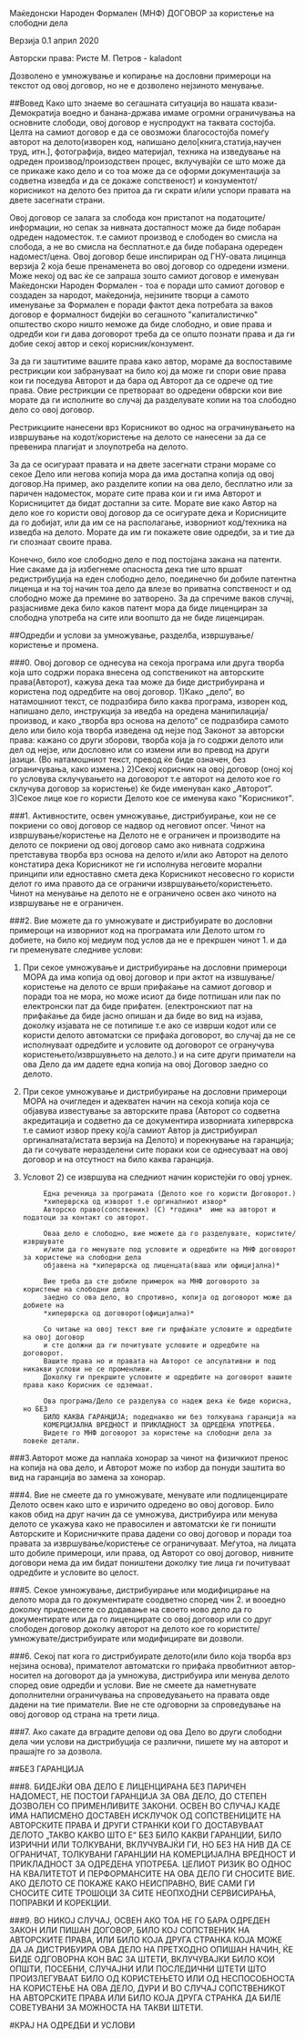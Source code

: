 Маќедонски Народен Формален (МНФ) ДОГОВОР за користење на слободни дела

Верзија 0.1 април 2020

Авторски права: Ристе М. Петров - kaladont


Дозволено е умножување и копирање на дословни примероци на текстот од овој договор, но не е дозволено нејзиното менување.

##Вовед
Како што знаеме во сегашната ситуација во нашата квази-Демократија воедно и банана-држава имаме огромни ограничувања на основните слободи, овој договор е нуспродукт на таквата состојба. Целта на самиот договор е да се овозможи благосостојба помеѓу авторот на делото(изворен код, напишано дело[книга,статија,научен труд, итн.], фотографија, видео материјал, техника на изведување на одреден производ/произодствен процес, вклучувајќи се што може да се прикаже како дело и со тоа може да се оформи документација за содветна изведба и да се докаже сопственост) и конзументот/корисникот на делото без притоа да ги скрати и/или успори правата на двете засегнати страни. 
		
Овој договор  се залага за слобода кон пристапот на податоците/информации, но сепак за нивната достапност може да биде побаран одреден надоместок. т.е самиот производ е слободен во смисла на слобода, а не во смисла на бесплатнот.е да биде побарана одереден надомест/цена. Овој договор беше инспириран од ГНУ-овата лицинца верзија 2 која беше пренаменета во овој договор со одредени измени. Може некој од вас ќе се запраша зошто самиот договор е именуван Маќедонски Народен Формален - тоа е поради што самиот договор е создаден за народот, маќедонија, нејзините творци а самото именување за Формален е поради фактот дека потребата за ваков договор е формалност бидејќи во сегашното "капиталистичко" општество скоро ништо неможе да биде слободно, и овие права и одредби кои ги дава договорот треба да се општо познати права и да ги добие секој автор и секој корисник/конзумент.
		
Зa да ги заштитиме вашите права како автор, мораме да воспоставиме рестрикции кои забрануваат на било кој да може ги спори овие права кои ги поседува Авторот и да бара од Авторот да се одрече од тие права. Овие рестрикции се претвораат во одредени обврски кои вие морате да ги исполните во случај да разделувате копии на тоа слободно дело со овој договор.

Рестрикциите нанесени врз Корисникот во однос на ограчинувањето на извршување на кодот/користење на делото се нанесени за да се превенира плагијат и злоупотреба на делото.

За да се осигураат правата и на двете засегнати страни мораме со секое Дело или негова копија мора да има достапна копија од овој договор.На пример, ако разделите копии на ова дело, бесплатно или за паричен надоместок, морате сите права кои и ги има Авторот и Корисницитет да бидат достапни за сите. Морате  вие како Автор на дело кое го користи овој договор да се осигурате дека и Корисниците да го добијат, или да им се на располагање, изворниот код/техника на изведба на делото. Морате да им ги покажете овие одредби, за и тие да ги спознаат своите права.

Конечно, било кое слободно дело е под постојана закана на патенти. Ние сакаме да ја избегнеме опасноста дека тие што вршат редистрибуција на еден слободно дело, поединечно би добиле патентна лиценца и на тој начин тоа дело да влезе во приватна сопственост и од слободно може да премине во затворено. За да спречиме ваков случај, разјаснивме дека било каков патент мора да биде лиценциран за слободна употреба на сите или воопшто да не биде лиценциран.


##Одредби и услови за умножување, разделба, извршување/користење и промена.

###0. Овој договор се однесува на секоја програма или друга творба која што содржи порака внесена од сопственикот на авторските права(Авторот), кажува дека таа може да биде дистрибуирана и користена под одредбите на овoj договор. 
	1)Како „дело“, во натамошниот текст, се подразбира било каква програма, изворен код, напишано дело, инструкција за иведба на оредена манипилација/производ, и како „творба врз основа на делото“ се подразбира самото дело или било која творба изведена од нејзе под Законот за авторски права: кажано со други зборови, творба која ја го содржи делото или дел од нејзе, или дословно или со измени или во превод на други јазици. (Во натамошниот текст, превод ќе биде означен, без ограничувања, како измена.) 
	2)Секој корисник на овој договор (оној кој го условува склучувањето на договорот т.е авторот на делото кое го склучува договор за користење) ќе биде именуван како „Авторот“. 
	3)Секое лице кое го користи Делото кое  се именува како "Kорисникот".

###1. Активностите, освен умножување, дистрибуирање, кои не се покриени со овој договор се надвор од неговиот опсег. 
Чинот на извршување/користење на Делото не е ограничен и производите на делото се покриени од овој договор само ако нивната содржина претставува творба врз основа на делото и/или ако Авторот на делото констатира дека Корисникот не ги исполнува неговите морални принципи или едноставно смета дека Корисникот несовесно го користи делот го има правото да се ограничи извршувањето/користењето. Чинот на менување на делото не е ограничено освен ако чиното на извршување не е ограничен.

###2. Вие можете да го умножувате и дистрибуирате во дословни примероци на изворниот код на програмата или Делото штом го добиете, на било кој медиум под услов да не е прекршен чинот 1. и да ги пременувате следниве услови:

1) При секое умножување и дистрибуирање на дословни примероци МОРА да има копија од овој договор и при актот на извшување/користење на делото се врши прифаќање на самиот договор и поради тоа не мора, но може исиот да биде потпишан или пак по електронски пат да биде прифатен. (електронскиот пат на прифаќање да биде јасно опишан и да биде во вид на изјава, доколку изјавата не се потипише т.е ако се изврши кодот или се користи делото автоматски се прифаќа договорот, во случај да не се исполнуваат одредбите и условите од договорот се огранучува користењето/извршувњето на делото.) и на сите други приматели на ова Дело да им дадете една копија на овој Договор заедно со делото.
2) При секое умножување и дистрибуирање на дословни примероци МОРА на очигледен и адекватен начин на секоја копија која се објавува известување за авторските права (Авторот со содветна акредитација и содветно да се документира изворниата хиперврска т.е самиот извор преку кој/а самиот Автор ја дистрибуирал оргиналната/истата верзија на Делото) и порекнување на гаранција; да ги сочувате неразделени сите пораки кои се однесуваат на овој договор и на отсутност на било каква гаранција. 
3) Условот 2) се извршува на следниот начин користејќи го овој урнек.

			Една реченица за програмата (Делото кое го користи Договорот.)
			*хиперврска од изворот т.е оргиналниот извор*
			Авторско право(сопственик) (C) *година*  име на авторот и податоци за контакт со авторот.
			
			Оваа дело е слободно, вие можете да го разделувате, користите/извршувате
			и/или да го менувате под условите и одредбите на МНФ договорот за користење на слободни дела
			објавена на *хиперврска од лиценцата(ваша или официјална)*
			
			Вие треба да сте добиле примерок на МНФ договорото за користење на слободни дела
			заедно со ова дело, во спротивно, копија од договорот може да добиете на 
			*хиперврска од договорот(официјална)*
			
			Со читање на овој текст вие ги прифаќате условите и одредбите на овој договор 
			и сте должни да ги почитувате условите и одредбите на договорот.
			Вашите права но и правата на Авторот се апсулативни и под никакви услови не се променливи.
			Доколку ги прекршите условите и одредбите на договорот вашите права како Корисник се одземаат.

			Ова програма/Дело се разделува со надеж дека ќе биде корисна, но БЕЗ
			БИЛО КАКВА ГАРАНЦИЈА; подеднакво ни без толкувана гаранција на
			КОМЕРЦИЈАЛНА ВРЕДНОСТ И ПРИКЛАДНОСТ ЗА ОДРЕДЕНА УПОТРЕБА. 
			Видете го МНФ договорот за користење на слободни дела за повеќе детали.


###3.Авторот може да наплаќа хонорар за чинот на физичкиот пренос на копија на ова дело, и Авторот може по избор да понуди заштита во вид на гаранција во замена за хонорар.

###4. Вие не смеете да го умножувате, менувате или подлиценцирате Делото освен како што е изричито одредено во овој договор. Било каков обид на друг начин да се умножува, дистрибуира или менува делото се укажува како не правосилен и автоматски ќе ги поништи Авторските и Корисничките права дадени со овој договор и поради тоа правата за извршување/користење се ограничуваат. Меѓутоа, на лицата што добиле примероци, или права, од Авторот со овој договор, нивните договори нема да им бидат поништени доколку тие лица ги почитуваат одредбите и условите во целост. 
	
###5. Секое умножување, дистрибуирање или модифицирање на делото мора да го документирате соодветно според чин 2. и вооедно доколку придонесете со додавање на своето ново дело да го документирате или да го лиценцирате со овој договор или со друг слободен договор доколку авторот на делото кое го користите/умножувате/дистрибуирате или модифицирате ви дозволи.

###6. Секој пат кога го дистрибуирате делото(или било која творба врз нејзина основа), примателот автоматски го прифаќа првобитниот автор-носител на договорот да ја умножува, дистрибуира или менува делото според овие одредби и услови. Вие не смеете да наметнувате дополнителни ограничувања на спроведувањето на правата овде дадени на тие приматели. Вие не сте одговорни за спроведување на овој договор од страна на трети лица.

###7. Ако сакате да вградите делови од ова Дело во други слободни дела чии услови на дистрибуција се различни, пишете му на авторот и прашајте го за дозвола. 

##БЕЗ ГАРАНЦИЈА

###8. БИДЕЈЌИ ОВА ДЕЛО Е ЛИЦЕНЦИРАНА БЕЗ ПАРИЧEН НАДОМЕСТ, НЕ ПОСТОИ ГАРАНЦИЈА ЗА ОВА ДЕЛО, ДО СТЕПЕН ДОЗВОЛЕН СО ПРИМЕНЛИВИТЕ ЗАКОНИ. ОСВЕН ВО СЛУЧАЈ КАДЕ ИМА НАПИСМЕНО ДОСТАВЕН ИСКЛУЧОК ОД СОПСТВЕНИЦИТЕ НА АВТОРСКИТЕ ПРАВА И ДРУГИ СТРАНКИ КОИ ГО ДОСТАВУВААТ ДЕЛОТО „ТАКВО КАКВО ШТО Е“ БЕЗ БИЛО КАКВИ ГАРАНЦИИ, БИЛО ИЗРИЧНИ ИЛИ ТОЛКУВАНИ, ВКЛУЧУВАЈЌИ ГИ, НО БЕЗ НА НИВ ДА СЕ ОГРАНИЧАТ, ТОЛКУВАНИ ГАРАНЦИИ НА КОМЕРЦИЈАЛНА ВРЕДНОСТ И ПРИКЛАДНОСТ ЗА ОДРЕДЕНА УПОТРЕБА. ЦЕЛИОТ РИЗИК ВО ОДНОС НА КВАЛИТЕТОТ И ПЕРФОРМАНСИТЕ НА ОВА ДЕЛО ГИ СНОСИТЕ ВИЕ. АКО ДЕЛОТО СЕ ПОКАЖЕ КАКО НЕИСПРАВНО, ВИЕ САМИ ГИ СНОСИТЕ СИТЕ ТРОШОЦИ ЗА СИТЕ НЕОПХОДНИ СЕРВИСИРАЊА, ПОПРАВКИ И КОРЕКЦИИ.

###9. ВО НИКОЈ СЛУЧАЈ, ОСВЕН АКО ТОА НЕ ГО БАРА ОДРЕДЕН ЗАКОН ИЛИ ПИШАН ДОГОВОР, БИЛО КОЈ СОПСТВЕНИК НА АВТОРСКИТЕ ПРАВА, ИЛИ БИЛО КОЈА ДРУГА СТРАНКА КОЈА МОЖЕ ДА ЈА ДИСТРИБУИРА ОВА ДЕЛО НА ПРЕТХОДНО ОПИШАН НАЧИН, ЌЕ БИДЕ ОДГОВОРНА КОН ВАС ЗА ШТЕТИ, ВКЛУЧУВАЈКИ БИЛО КОИ ОПШТИ, ПОСЕБНИ, СЛУЧАЈНИ ИЛИ ПОСЛЕДИЧНИ ШТЕТИ ШТО ПРОИЗЛЕГУВААТ БИЛО ОД КОРИСТЕЊЕТО ИЛИ ОД НЕСПОСОБНОСТА НА КОРИСТЕЊЕ НА ОВА ДЕЛО, ДУРИ И ВО СЛУЧАЈ СОПСТВЕНИКОТ НА АВТОРСКИТЕ ПРАВА ИЛИ БИЛО КОЈА ДРУГА СТРАНКА ДА БИЛЕ СОВЕТУВАНИ ЗА МОЖНОСТА НА ТАКВИ ШТЕТИ.

#КРАЈ НА ОДРЕДБИ И УСЛОВИ